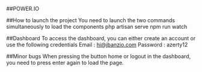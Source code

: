 ##POWER.IO


##How to launch the project
You need to launch the two commands simultaneously to load the components
php artisan serve 
npm run watch


##Dashboard
To access the dashboard, you can either create an account or use the following credentials
Email : hi@jbanzio.com
Password : azerty12

##Minor bugs
When pressing the button home or logout in the dashboard, you need to press enter again to load the page.